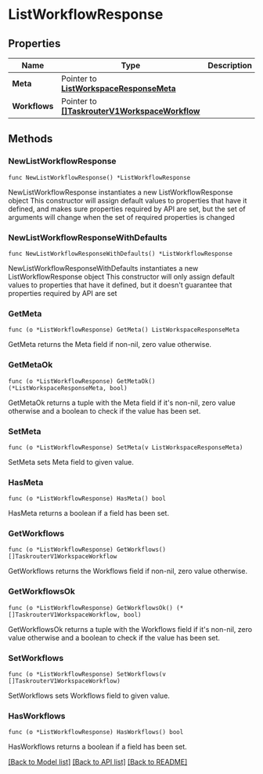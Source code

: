 # ListWorkflowResponse

## Properties

Name | Type | Description
------------ | ------------- | -------------
**Meta** | Pointer to [**ListWorkspaceResponseMeta**](ListWorkspaceResponse_meta.md) |  | [optional] 
**Workflows** | Pointer to [**[]TaskrouterV1WorkspaceWorkflow**](TaskrouterV1WorkspaceWorkflow.md) |  | [optional] 

## Methods

### NewListWorkflowResponse

`func NewListWorkflowResponse() *ListWorkflowResponse`

NewListWorkflowResponse instantiates a new ListWorkflowResponse object
This constructor will assign default values to properties that have it defined,
and makes sure properties required by API are set, but the set of arguments
will change when the set of required properties is changed

### NewListWorkflowResponseWithDefaults

`func NewListWorkflowResponseWithDefaults() *ListWorkflowResponse`

NewListWorkflowResponseWithDefaults instantiates a new ListWorkflowResponse object
This constructor will only assign default values to properties that have it defined,
but it doesn't guarantee that properties required by API are set

### GetMeta

`func (o *ListWorkflowResponse) GetMeta() ListWorkspaceResponseMeta`

GetMeta returns the Meta field if non-nil, zero value otherwise.

### GetMetaOk

`func (o *ListWorkflowResponse) GetMetaOk() (*ListWorkspaceResponseMeta, bool)`

GetMetaOk returns a tuple with the Meta field if it's non-nil, zero value otherwise
and a boolean to check if the value has been set.

### SetMeta

`func (o *ListWorkflowResponse) SetMeta(v ListWorkspaceResponseMeta)`

SetMeta sets Meta field to given value.

### HasMeta

`func (o *ListWorkflowResponse) HasMeta() bool`

HasMeta returns a boolean if a field has been set.

### GetWorkflows

`func (o *ListWorkflowResponse) GetWorkflows() []TaskrouterV1WorkspaceWorkflow`

GetWorkflows returns the Workflows field if non-nil, zero value otherwise.

### GetWorkflowsOk

`func (o *ListWorkflowResponse) GetWorkflowsOk() (*[]TaskrouterV1WorkspaceWorkflow, bool)`

GetWorkflowsOk returns a tuple with the Workflows field if it's non-nil, zero value otherwise
and a boolean to check if the value has been set.

### SetWorkflows

`func (o *ListWorkflowResponse) SetWorkflows(v []TaskrouterV1WorkspaceWorkflow)`

SetWorkflows sets Workflows field to given value.

### HasWorkflows

`func (o *ListWorkflowResponse) HasWorkflows() bool`

HasWorkflows returns a boolean if a field has been set.


[[Back to Model list]](../README.md#documentation-for-models) [[Back to API list]](../README.md#documentation-for-api-endpoints) [[Back to README]](../README.md)


